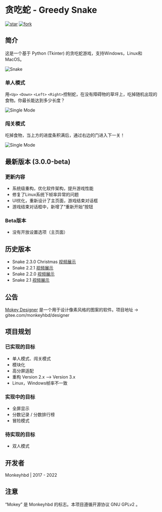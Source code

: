 # **贪吃蛇 - Greedy Snake**

[![star](https://gitee.com/monkeyhbd/snake/badge/star.svg?theme=dark)](https://gitee.com/monkeyhbd/snake/stargazers) [![fork](https://gitee.com/monkeyhbd/snake/badge/fork.svg?theme=dark)](https://gitee.com/monkeyhbd/snake/members)

## 简介

这是一个基于 Python (Tkinter) 的贪吃蛇游戏，支持Windows，Linux和MacOS。

![Snake](https://monkeyhbd.gitee.io/mokey-land/image/snake/v30beta/main_page.png "Snake")

### 单人模式

用`<Up>` `<Down>` `<Left>` `<Right>`控制蛇，在没有障碍物的草坪上，吃掉随机出现的食物。你最长能达到多少长度？

![Single Mode](https://monkeyhbd.gitee.io/mokey-land/image/snake/v30beta/single_mode.png "Single Mode")

### 闯关模式

吃掉食物，当上方的进度条积满后，通过右边的门进入下一关！

![Single Mode](https://monkeyhbd.gitee.io/mokey-land/image/snake/v30beta/level_mode.png "Single Mode")

## 最新版本 (3.0.0-beta)

### 更新内容

- 系统级重构，优化软件架构，提升游戏性能
- 修复了Linux系统下帧率异常的问题
- UI优化，重新设计了主页面，游戏结束对话框
- 游戏结束对话框中，新增了“重新开始”按钮

### Beta版本

- 没有开放设置选项（主页面）

## 历史版本
- Snake 2.3.0 Christmas [视频展示](https://share.plvideo.cn/front/video/preview?vid=0826dfb910cddb69a7b7b3b9d0da48d7_0)
- Snake 2.2.1 [视频展示](https://share.plvideo.cn/front/video/preview?vid=0826dfb910a4b4e2783bd7767b09f5fc_0)
- Snake 2.2.0 [视频展示](https://share.plvideo.cn/front/video/preview?vid=0826dfb91093f4189847f69f6be5fd88_0)
- Snake 2.1 [视频展示](https://share.plvideo.cn/front/video/preview?vid=0826dfb9105d3ca2e6f765229832e407_0)

## 公告

[Mokey Designer](https://gitee.com/monkeyhbd/designer) 是一个用于设计像素风格的图案的软件。项目地址 -> gitee.com/monkeyhbd/designer

## 项目规划

### 已实现的目标

- 单人模式、闯关模式
- 模块化
- 高分屏适配
- 重构 Version 2.x --> Version 3.x
- Linux，Windows帧率不一致

### 实现中的目标

- 全屏显示
- 分数记录 / 分数排行榜
- 冒险模式

### 待实现的目标

- 双人模式

## 开发者

Monkeyhbd | 2017 - 2022

## 注意

“Mokey” 是 Monkeyhbd 的标志。本项目遵循开源协议 GNU GPLv2 。